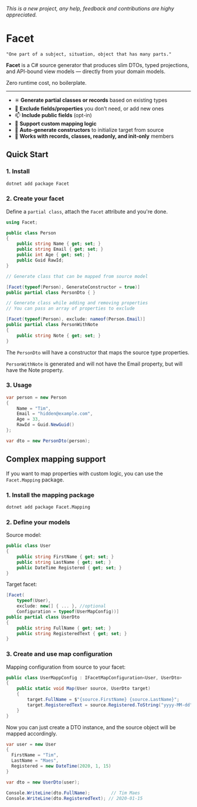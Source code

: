 _This is a new project, any help, feedback and contributions are highy appreciated._

# Facet

```
"One part of a subject, situation, object that has many parts."
```

**Facet** is a C# source generator that produces slim DTOs, typed projections, and API-bound view models — directly from your domain models.

Zero runtime cost, no boilerplate.

---

- :eight_spoked_asterisk: **Generate partial classes or records** based on existing types
- :wrench: **Exclude fields/properties** you don’t need, or add new ones
- :mailbox: **Include public fields** (opt-in)
- :hammer: **Support custom mapping logic**
- :link: **Auto-generate constructors** to initialize target from source
- :nut_and_bolt: **Works with records, classes, readonly, and init-only** members

## Quick Start

### 1. Install

```bash
dotnet add package Facet
```

### 2. Create your facet

Define a `partial class`, attach the `Facet` attribute and you're done.
```csharp
using Facet;

public class Person
{
    public string Name { get; set; }
    public string Email { get; set; }
    public int Age { get; set; }
    public Guid RawId;
}

// Generate class that can be mapped from source model

[Facet(typeof(Person), GenerateConstructor = true)]
public partial class PersonDto { }

// Generate class while adding and removing properties
// You can pass an array of properties to exclude

[Facet(typeof(Person), exclude: nameof(Person.Email)]
public partial class PersonWithNote 
{
    public string Note { get; set; }
}
```

The `PersonDto` will have a constructor that maps the source type properties.

`PersonWithNote` is generated and will not have the Email property, but will have the Note property.

### 3. Usage

```csharp
var person = new Person
{
    Name = "Tim",
    Email = "hidden@example.com",
    Age = 33,
    RawId = Guid.NewGuid()
};

var dto = new PersonDto(person);
```

## Complex mapping support

If you want to map properties with custom logic, you can use the `Facet.Mapping` package.

### 1. Install the mapping package

```bash
dotnet add package Facet.Mapping
````

### 2. Define your models

Source model:
```csharp
public class User
{
    public string FirstName { get; set; }
    public string LastName { get; set; }
    public DateTime Registered { get; set; }
}
```
Target facet:
```csharp
[Facet(
    typeof(User),
    exclude: new[] { ... }, //optional
    Configuration = typeof(UserMapConfig))]
public partial class UserDto
{
    public string FullName { get; set; }
    public string RegisteredText { get; set; }
}
```
### 3. Create and use map configuration

Mapping configuration from source to your facet:
```csharp
public class UserMappConfig : IFacetMapConfiguration<User, UserDto>
{
    public static void Map(User source, UserDto target)
    {
        target.FullName = $"{source.FirstName} {source.LastName}";
        target.RegisteredText = source.Registered.ToString("yyyy-MM-dd");
    }
}
```
Now you can just create a DTO instance, and the source object will be mapped accordingly.
```csharp
var user = new User
{
  FirstName = "Tim",
  LastName = "Maes",
  Registered = new DateTime(2020, 1, 15)
}

var dto = new UserDto(user);

Console.WriteLine(dto.FullName);        // Tim Maes
Console.WriteLine(dto.RegisteredText); // 2020-01-15

```
